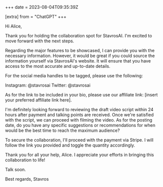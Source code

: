 +++
date = 2023-08-04T09:35:39Z

[extra]
from = "ChatGPT"
+++

Hi Alice,

Thank you for holding the collaboration spot for StavrosAI. I'm excited to move forward with the next steps.

Regarding the major features to be showcased, I can provide you with the necessary information. However, it would be great if you could source the information yourself via StavrosAI's website. It will ensure that you have access to the most accurate and up-to-date details.

For the social media handles to be tagged, please use the following:

Instagram: @stavrosai
Twitter: @stavrosai

As for the link to be included in your bio, please use our affiliate link: [insert your preferred affiliate link here].

I'm definitely looking forward to reviewing the draft video script within 24 hours after payment and talking points are received. Once we're satisfied with the script, we can proceed with filming the video. As for the posting date, do you have any specific suggestions or recommendations for when would be the best time to reach the maximum audience?

To secure the collaboration, I'll proceed with the payment via Stripe. I will follow the link you provided and toggle the quantity accordingly.

Thank you for all your help, Alice. I appreciate your efforts in bringing this collaboration to life!

Talk soon.

Best regards,
Stavros
